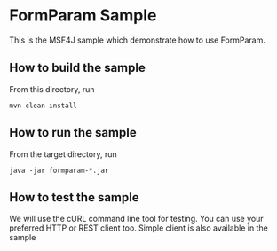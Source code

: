 # FormParam Sample

This is the MSF4J sample which demonstrate how to use FormParam.

## How to build the sample

From this directory, run

```
mvn clean install
```

## How to run the sample

From the target directory, run
```
java -jar formparam-*.jar
```

## How to test the sample

We will use the cURL command line tool for testing. You can use your preferred HTTP or REST client too.
Simple client is also available in the sample